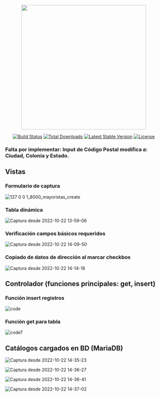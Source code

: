 <p align="center"><a href="https://laravel.com" target="_blank"><img src="https://raw.githubusercontent.com/laravel/art/master/logo-lockup/5%20SVG/2%20CMYK/1%20Full%20Color/laravel-logolockup-cmyk-red.svg" width="400"></a></p>

<p align="center">
<a href="https://travis-ci.org/laravel/framework"><img src="https://travis-ci.org/laravel/framework.svg" alt="Build Status"></a>
<a href="https://packagist.org/packages/laravel/framework"><img src="https://img.shields.io/packagist/dt/laravel/framework" alt="Total Downloads"></a>
<a href="https://packagist.org/packages/laravel/framework"><img src="https://img.shields.io/packagist/v/laravel/framework" alt="Latest Stable Version"></a>
<a href="https://packagist.org/packages/laravel/framework"><img src="https://img.shields.io/packagist/l/laravel/framework" alt="License"></a>
</p>

### Falta por implementar: Input de Código Postal modifica a: Ciudad, Colonia y Estado.

## Vistas

### Formulario de captura

![127 0 0 1_8000_mayoristas_create](https://user-images.githubusercontent.com/51140256/197358992-fe31eaeb-be29-4aa2-9bcd-f59527a5282b.png)

### Tabla dinámica

![Captura desde 2022-10-22 13-59-06](https://user-images.githubusercontent.com/51140256/197359013-dd51832d-2e71-4f1c-91c6-53d145904d77.png)

### Verificación campos básicos requeridos

![Captura desde 2022-10-22 14-09-50](https://user-images.githubusercontent.com/51140256/197359022-a3a699f3-4699-4a7a-a209-92e76439f1ef.png)

### Copiado de datos de dirección al marcar checkbox

![Captura desde 2022-10-22 14-14-18](https://user-images.githubusercontent.com/51140256/197359030-4f99b7f8-34de-46af-bf35-8c99ba64d213.png)


## Controlador (funciones principales: get, insert)

### Función insert registros

![code](https://user-images.githubusercontent.com/51140256/197359186-aefaeacd-07db-4018-a216-815202dc6b79.png)

### Función get para tabla

![codeT](https://user-images.githubusercontent.com/51140256/197359190-05ea9d44-4eab-4cee-9df1-4208aef9c673.png)

## Catálogos cargados en BD (MariaDB)


![Captura desde 2022-10-22 14-35-23](https://user-images.githubusercontent.com/51140256/197359326-389b9b7d-f6eb-4f73-88ee-37a9420ee7c5.png)

![Captura desde 2022-10-22 14-36-27](https://user-images.githubusercontent.com/51140256/197359330-84b2bd03-66d1-494e-a3a4-75147cac8bbf.png)

![Captura desde 2022-10-22 14-36-41](https://user-images.githubusercontent.com/51140256/197359332-10b6ad52-90d9-42c3-b470-868205bc913a.png)

![Captura desde 2022-10-22 14-37-02](https://user-images.githubusercontent.com/51140256/197359339-658d8f4e-700f-4bac-8019-a11e432c5dc8.png)
